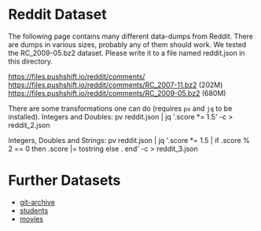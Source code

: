 # Reddit Dataset
The following page contains many different data-dumps from Reddit. There are dumps in various sizes, probably any of
them should work. We tested the RC_2009-05.bz2 dataset. Please write it to a file named reddit.json in this directory.

https://files.pushshift.io/reddit/comments/
https://files.pushshift.io/reddit/comments/RC_2007-11.bz2 (202M)
https://files.pushshift.io/reddit/comments/RC_2009-05.bz2 (680M)

There are some transformations one can do (requires `pv` and `jq` to be installed).
Integers and Doubles:
pv reddit.json | jq '.score *= 1.5' -c > reddit_2.json

Integers, Doubles and Strings:
pv reddit.json | jq '.score *= 1.5 | if .score % 2 == 0 then .score |= tostring else . end' -c > reddit_3.json

# Further Datasets
- [git-archive](https://polybox.ethz.ch/index.php/s/HVWlvJAXVkQ05cw)
- [students](https://polybox.ethz.ch/index.php/s/E5XabV3JaKnr27E)
- [movies](https://polybox.ethz.ch/index.php/s/SvDkZnwLc5WrdFN)
